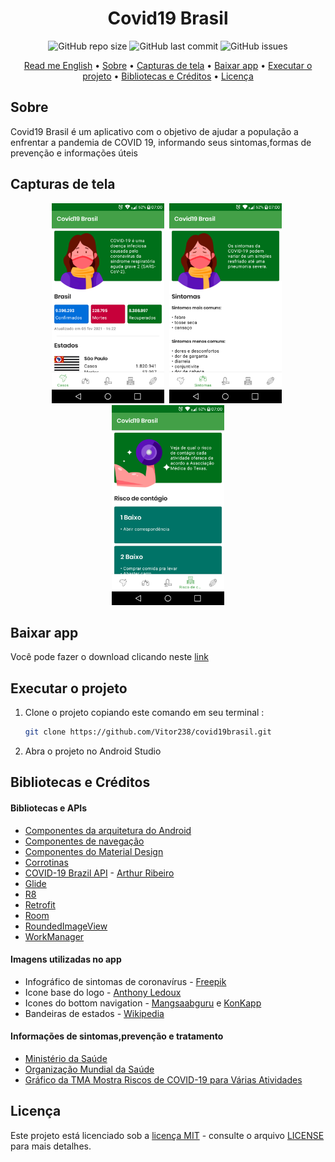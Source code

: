 <h1 align="center">Covid19 Brasil</h1>


<p align="center">
<img alt="GitHub repo size" src="https://img.shields.io/github/repo-size/Vitor238/Covid19-Brasil">

<img alt="GitHub last commit" src="https://img.shields.io/github/last-commit/Vitor238/Covid19-Brasil">

<img alt="GitHub issues" src="https://img.shields.io/github/issues/Vitor238/Covid19-Brasil">
</p>

<p align="center">
 <a href="./README-EN.md">Read me English</a> •
 <a href="#sobre">Sobre</a> •
 <a href="#capturas-de-tela">Capturas de tela</a> •
 <a href="#baixar-app">Baixar app</a> •
 <a href="#executar-o-projeto">Executar o projeto</a> •
 <a href="#bibliotecas-e-créditos">Bibliotecas e Créditos</a> •
 <a href="#licença">Licença</a>
</p>

## Sobre

Covid19 Brasil é um aplicativo com o objetivo de ajudar a população a enfrentar a pandemia de COVID 19, informando seus sintomas,formas de prevenção e informações úteis

## Capturas de tela

<p align="center">
<img src="./screenshots/screenshot_1.png" alt="Captura de tela 1" 
width="180"> <img src="./screenshots/screenshot_2.png" 
alt="Captura de tela 2" width="180" hspace="4"> <img src="./screenshots/screenshot_3.png" alt="Captura de tela 3" 
width="180">
</p>

## Baixar app

Você pode fazer o download clicando neste [link](https://github.com/Vitor238/Covid19-Brasil/releases/download/v2.0.0/covid19brasil.apk)

## Executar o projeto

1. Clone o projeto copiando este comando em seu terminal :

   ```bash
   git clone https://github.com/Vitor238/covid19brasil.git
   ```

2. Abra o projeto no Android Studio   

## Bibliotecas e Créditos

#### Bibliotecas e APIs

* [Componentes da arquitetura do Android](https://developer.android.com/topic/libraries/architecture?hl=pt-br)
* [Componentes de navegação](https://developer.android.com/guide/navigation?hl=pt-br)
* [Componentes do Material Design](https://material.io/components?platform=android)
* [Corrotinas](https://developer.android.com/kotlin/coroutines?hl=pt-br)
* [COVID-19 Brazil API](https://github.com/devarthurribeiro/covid19-brazil-api) - [Arthur Ribeiro](https://github.com/devarthurribeiro)
* [Glide](https://github.com/bumptech/glide)
* [R8](https://developer.android.com/studio/build/shrink-code?hl=pt-br)
* [Retrofit](https://github.com/square/retrofit)
* [Room](https://developer.android.com/training/data-storage/room?hl=pt-br)
* [RoundedImageView](https://github.com/vinc3m1/RoundedImageView)
* [WorkManager](https://developer.android.com/topic/libraries/architecture/workmanager?hl=pt-br)

#### Imagens utilizadas no app

* Infográfico de sintomas de coronavírus - [Freepik](https://br.freepik.com/vetores/infografico)
* Icone base do logo - [Anthony Ledoux](https://www.iconfinder.com/Vntole)
* Icones do bottom navigation - [Mangsaabguru](https://www.iconfinder.com/mangsaab) e [KonKapp](https://www.iconfinder.com/konkapp)
* Bandeiras de estados - [Wikipedia](https://pt.wikipedia.org/wiki/Lista_de_bandeiras_do_Brasil)

#### Informações de sintomas,prevenção e tratamento

* [Ministério da Saúde](https://coronavirus.saude.gov.br/)
* [Organização Mundial da Saúde](https://www.who.int/emergencies/diseases/novel-coronavirus-2019)
* [Gráfico da TMA Mostra Riscos de COVID-19 para Várias Atividades](https://www.texmed.org/TexasMedicineDetail.aspx?id=54216)

## Licença

Este projeto está licenciado sob a [licença MIT](https://opensource.org/licenses/MIT) - consulte o arquivo [LICENSE](LICENSE) para mais detalhes.
